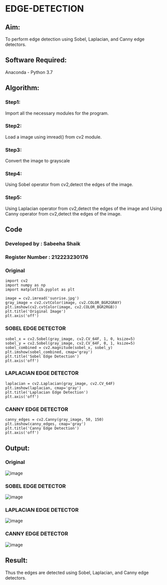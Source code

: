 # EDGE-DETECTION
## Aim:
To perform edge detection using Sobel, Laplacian, and Canny edge detectors.

## Software Required:
Anaconda - Python 3.7

## Algorithm:
### Step1:
Import all the necessary modules for the program.

### Step2:
Load a image using imread() from cv2 module.

### Step3:
Convert the image to grayscale

### Step4:
Using Sobel operator from cv2,detect the edges of the image.

### Step5:

Using Laplacian operator from cv2,detect the edges of the image and Using Canny operator from cv2,detect the edges of the image.

## Code
### Developed by : Sabeeha Shaik

### Register Number : 212223230176

### Original
```
import cv2
import numpy as np
import matplotlib.pyplot as plt

image = cv2.imread('sunrise.jpg')
gray_image = cv2.cvtColor(image, cv2.COLOR_BGR2GRAY)
plt.imshow(cv2.cvtColor(image, cv2.COLOR_BGR2RGB))
plt.title('Original Image')
plt.axis('off')
```
### SOBEL EDGE DETECTOR
```
sobel_x = cv2.Sobel(gray_image, cv2.CV_64F, 1, 0, ksize=5) 
sobel_y = cv2.Sobel(gray_image, cv2.CV_64F, 0, 1, ksize=5)  
sobel_combined = cv2.magnitude(sobel_x, sobel_y)  
plt.imshow(sobel_combined, cmap='gray')
plt.title('Sobel Edge Detection')
plt.axis('off')
```
### LAPLACIAN EDGE DETECTOR
```
laplacian = cv2.Laplacian(gray_image, cv2.CV_64F)
plt.imshow(laplacian, cmap='gray')
plt.title('Laplacian Edge Detection')
plt.axis('off')
```
### CANNY EDGE DETECTOR
```
canny_edges = cv2.Canny(gray_image, 50, 150)
plt.imshow(canny_edges, cmap='gray')
plt.title('Canny Edge Detection')
plt.axis('off')
```

## Output:
### Original
![image](https://github.com/user-attachments/assets/0d0ebd94-db44-4a62-98f3-37cd3b69d8b7)


### SOBEL EDGE DETECTOR
![image](https://github.com/user-attachments/assets/cb6a27da-eeba-46de-badb-4669bd6dd562)


### LAPLACIAN EDGE DETECTOR
![image](https://github.com/user-attachments/assets/6cf3857b-37df-4546-8de9-2677b960a1f9)



### CANNY EDGE DETECTOR
![image](https://github.com/user-attachments/assets/fb0a4a6c-0341-46a7-940e-8f46a7ff347d)


## Result:
Thus the edges are detected using Sobel, Laplacian, and Canny edge detectors.

